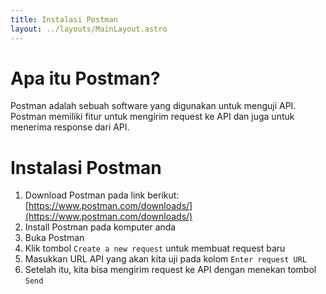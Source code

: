 ```yaml
---
title: Instalasi Postman
layout: ../layouts/MainLayout.astro
---
```


# Apa itu Postman?
Postman adalah sebuah software yang digunakan untuk menguji API. Postman memiliki fitur untuk mengirim request ke API dan juga untuk menerima response dari API.

# Instalasi Postman
1. Download Postman pada link berikut: [https://www.postman.com/downloads/](https://www.postman.com/downloads/)
2. Install Postman pada komputer anda
3. Buka Postman
4. Klik tombol `Create a new request` untuk membuat request baru
5. Masukkan URL API yang akan kita uji pada kolom `Enter request URL`
6. Setelah itu, kita bisa mengirim request ke API dengan menekan tombol `Send`